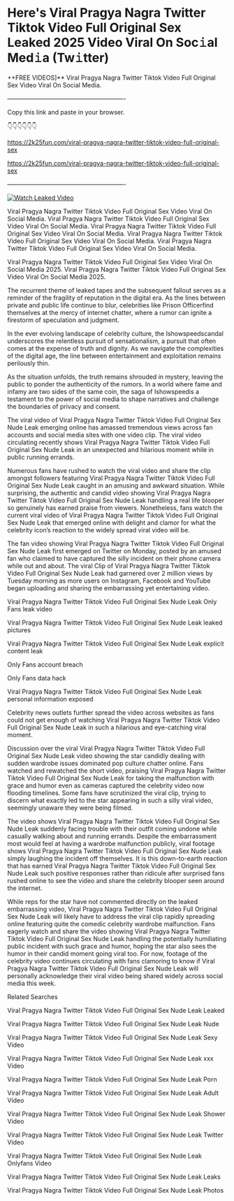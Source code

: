 # Here's Viral Pragya Nagra Twitter Tiktok Video Full Original Sex Leaked 2025 Video Viral On Soc𝚒al Med𝚒a (Tw𝚒tter)

++FREE VIDEOS]** Viral Pragya Nagra Twitter Tiktok Video Full Original Sex Video Viral On Social Media.

———————————————————-

Copy this link and paste in your browser.

👇👇👇👇👇👇

https://2k25fun.com/viral-pragya-nagra-twitter-tiktok-video-full-original-sex

https://2k25fun.com/viral-pragya-nagra-twitter-tiktok-video-full-original-sex

———————————————————-

[![Watch Leaked Video](https://miro.medium.com/v2/resize:fit:828/format:webp/1*cilzJN44JGOrTw9NJCrNHA.gif "Watch Leaked Video")](https://2k25fun.com/viral-pragya-nagra-twitter-tiktok-video-full-original-sex)

Viral Pragya Nagra Twitter Tiktok Video Full Original Sex Video Viral On Social Media. Viral Pragya Nagra Twitter Tiktok Video Full Original Sex Video Viral On Social Media. Viral Pragya Nagra Twitter Tiktok Video Full Original Sex Video Viral On Social Media. Viral Pragya Nagra Twitter Tiktok Video Full Original Sex Video Viral On Social Media. Viral Pragya Nagra Twitter Tiktok Video Full Original Sex Video Viral On Social Media.

Viral Pragya Nagra Twitter Tiktok Video Full Original Sex Video Viral On Social Media 2025. Viral Pragya Nagra Twitter Tiktok Video Full Original Sex Video Viral On Social Media 2025.

The recurrent theme of leaked tapes and the subsequent fallout serves as a reminder of the fragility of reputation in the digital era. As the lines between private and public life continue to blur, celebrities like Prison Officerfind themselves at the mercy of internet chatter, where a rumor can ignite a firestorm of speculation and judgment.

In the ever evolving landscape of celebrity culture, the Ishowspeedscandal underscores the relentless pursuit of sensationalism, a pursuit that often comes at the expense of truth and dignity. As we navigate the complexities of the digital age, the line between entertainment and exploitation remains perilously thin.

As the situation unfolds, the truth remains shrouded in mystery, leaving the public to ponder the authenticity of the rumors. In a world where fame and infamy are two sides of the same coin, the saga of Ishowspeedis a testament to the power of social media to shape narratives and challenge the boundaries of privacy and consent.

The viral video of Viral Pragya Nagra Twitter Tiktok Video Full Original Sex Nude Leak emerging online has amassed tremendous views across fan accounts and social media sites with one video clip. The viral video circulating recently shows Viral Pragya Nagra Twitter Tiktok Video Full Original Sex Nude Leak in an unexpected and hilarious moment while in public running errands.

Numerous fans have rushed to watch the viral video and share the clip amongst followers featuring Viral Pragya Nagra Twitter Tiktok Video Full Original Sex Nude Leak caught in an amusing and awkward situation. While surprising, the authentic and candid video showing Viral Pragya Nagra Twitter Tiktok Video Full Original Sex Nude Leak handling a real life blooper so genuinely has earned praise from viewers. Nonetheless, fans watch the current viral video of Viral Pragya Nagra Twitter Tiktok Video Full Original Sex Nude Leak that emerged online with delight and clamor for what the celebrity icon’s reaction to the widely spread viral video will be.

The fan video showing Viral Pragya Nagra Twitter Tiktok Video Full Original Sex Nude Leak first emerged on Twitter on Monday, posted by an amused fan who claimed to have captured the silly incident on their phone camera while out and about. The viral Clip of Viral Pragya Nagra Twitter Tiktok Video Full Original Sex Nude Leak had garnered over 2 million views by Tuesday morning as more users on Instagram, Facebook and YouTube began uploading and sharing the embarrassing yet entertaining video.

Viral Pragya Nagra Twitter Tiktok Video Full Original Sex Nude Leak Only Fans leak video

Viral Pragya Nagra Twitter Tiktok Video Full Original Sex Nude Leak leaked pictures

Viral Pragya Nagra Twitter Tiktok Video Full Original Sex Nude Leak explicit content leak

Only Fans account breach

Only Fans data hack

Viral Pragya Nagra Twitter Tiktok Video Full Original Sex Nude Leak personal information exposed

Celebrity news outlets further spread the video across websites as fans could not get enough of watching Viral Pragya Nagra Twitter Tiktok Video Full Original Sex Nude Leak in such a hilarious and eye-catching viral moment.

Discussion over the viral Viral Pragya Nagra Twitter Tiktok Video Full Original Sex Nude Leak video showing the star candidly dealing with sudden wardrobe issues dominated pop culture chatter online. Fans watched and rewatched the short video, praising Viral Pragya Nagra Twitter Tiktok Video Full Original Sex Nude Leak for taking the malfunction with grace and humor even as cameras captured the celebrity video now flooding timelines. Some fans have scrutinized the viral clip, trying to discern what exactly led to the star appearing in such a silly viral video, seemingly unaware they were being filmed.

The video shows Viral Pragya Nagra Twitter Tiktok Video Full Original Sex Nude Leak suddenly facing trouble with their outfit coming undone while casually walking about and running errands. Despite the embarrassment most would feel at having a wardrobe malfunction publicly, viral footage shows Viral Pragya Nagra Twitter Tiktok Video Full Original Sex Nude Leak simply laughing the incident off themselves. It is this down-to-earth reaction that has earned Viral Pragya Nagra Twitter Tiktok Video Full Original Sex Nude Leak such positive responses rather than ridicule after surprised fans rushed online to see the video and share the celebrity blooper seen around the internet.

While reps for the star have not commented directly on the leaked embarrassing video, Viral Pragya Nagra Twitter Tiktok Video Full Original Sex Nude Leak will likely have to address the viral clip rapidly spreading online featuring quite the comedic celebrity wardrobe malfunction. Fans eagerly watch and share the video showing Viral Pragya Nagra Twitter Tiktok Video Full Original Sex Nude Leak handling the potentially humiliating public incident with such grace and humor, hoping the star also sees the humor in their candid moment going viral too. For now, footage of the celebrity video continues circulating with fans clamoring to know if Viral Pragya Nagra Twitter Tiktok Video Full Original Sex Nude Leak will personally acknowledge their viral video being shared widely across social media this week.

Related Searches

Viral Pragya Nagra Twitter Tiktok Video Full Original Sex Nude Leak Leaked

Viral Pragya Nagra Twitter Tiktok Video Full Original Sex Nude Leak Nude

Viral Pragya Nagra Twitter Tiktok Video Full Original Sex Nude Leak Sexy Video

Viral Pragya Nagra Twitter Tiktok Video Full Original Sex Nude Leak xxx Video

Viral Pragya Nagra Twitter Tiktok Video Full Original Sex Nude Leak Porn

Viral Pragya Nagra Twitter Tiktok Video Full Original Sex Nude Leak Adult Video

Viral Pragya Nagra Twitter Tiktok Video Full Original Sex Nude Leak Shower Video

Viral Pragya Nagra Twitter Tiktok Video Full Original Sex Nude Leak Twitter Video

Viral Pragya Nagra Twitter Tiktok Video Full Original Sex Nude Leak Onlyfans Video

Viral Pragya Nagra Twitter Tiktok Video Full Original Sex Nude Leak Leaks

Viral Pragya Nagra Twitter Tiktok Video Full Original Sex Nude Leak Photos